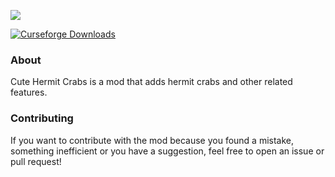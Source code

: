 ![](https://i.imgur.com/snWcBR9.png)

<a href="https://www.curseforge.com/minecraft/mc-mods/cute-hermit-crabs">
  <img src="https://tinyurl.com/2p8utmy9" alt="Curseforge Downloads">
</a>

### About
Cute Hermit Crabs is a mod that adds hermit crabs and other related features.

### Contributing
If you want to contribute with the mod because you found a mistake, something inefficient or you have a suggestion, feel free to open an issue or pull request!
